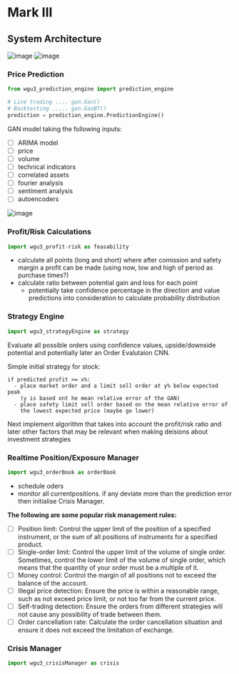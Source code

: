 # Mark III

## System Architecture
![image](https://user-images.githubusercontent.com/47752280/200331818-436ab11d-d761-457e-88cc-0f6d237a7162.png)
![image](https://user-images.githubusercontent.com/47752280/202907557-5fef46a5-ca08-417d-ba82-8d1e61cc5867.png)


### Price Prediction

```python
from wgu3_prediction_engine import prediction_engine

# Live trading .... gan.Gan()
# Backtesting ..... gan.GanBT()
prediction = prediction_engine.PredictionEngine()
```

GAN model taking the following inputs:
- [ ] ARIMA model
- [ ] price
- [ ] volume
- [ ] technical indicators
- [ ] correlated assets
- [ ] fourier analysis
- [ ] sentiment analysis
- [ ] autoencoders

![image](https://user-images.githubusercontent.com/47752280/202906159-57004424-1b58-4b40-b839-432d39677215.png)

### Profit/Risk Calculations
```python
import wgu3_profit-risk as feasability
```

- calculate all points (long and short) where after comission and safety margin a profit can be made (using now, low and high of period as purchase times?)
- calculate ratio between potential gain and loss for each point
  - potentially take confidence percentage in the direction and value predictions into consideration to calculate probability distribution

### Strategy Engine
```python
import wgu3_strategyEngine as strategy
```

Evaluate all possible orders using confidence values, upside/downside potential and potentially later an Order Evalutaion CNN.

Simple initial strategy for stock:
```
if predicted profit >= x%:
  - place market order and a limit sell order at y% below expected peak
    (y is based ont he mean relative error of the GAN)
  - place safety limit sell order based on the mean relative error of
    the lowest expected price (maybe go lower)
```

Next implement algorithm that takes into account the profit/risk ratio and later other factors that may be relevant when making deisions about investment strategies


### Realtime Position/Exposure Manager
```python
import wgu3_orderBook as orderBook
```

- schedule oders
- monitor all currentpositions. if any deviate more than the prediction error then initialise Crisis Manager.

__The following are some popular risk management rules:__

- [ ] Position limit: Control the upper limit of the position of a specified instrument, or the sum of all positions of instruments for a specified product.
- [ ] Single-order limit: Control the upper limit of the volume of single order. Sometimes, control the lower limit of the volume of single order, which means that the quantity of your order must be a multiple of it.
- [ ] Money control: Control the margin of all positions not to exceed the balance of the account.
- [ ] Illegal price detection: Ensure the price is within a reasonable range, such as not exceed price limit, or not too far from the current price.
- [ ] Self-trading detection: Ensure the orders from different strategies will not cause any possibility of trade between them.
- [ ] Order cancellation rate: Calculate the order cancellation situation and ensure it does not exceed the limitation of exchange.

### Crisis Manager
```python
import wgu3_crisisManager as crisis
```
    
